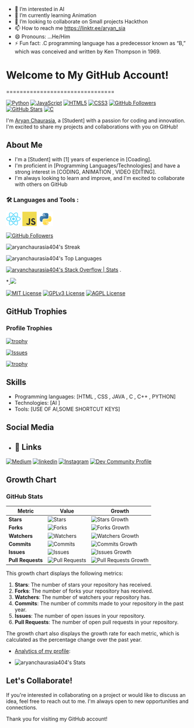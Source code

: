 
- 👀 I’m interested in AI
- 🌱 I’m currently learning Animation
- 💞️ I’m looking to collaborate on Small projects Hackthon
- 📫 How to reach me https://linktr.ee/aryan_sia
- 😄 Pronouns: ...He/Him
- ⚡ Fun fact: .C programming language has a predecessor known as “B,” which was conceived and written by Ken Thompson in 1969.





# Welcome to My GitHub Account!




================================

[![Python](https://img.shields.io/badge/Python-3776AB?style=for-the-badge&logo=python&logoColor=white)](https://www.python.org/)
[![JavaScript](https://img.shields.io/badge/JavaScript-F7DF1E?style=for-the-badge&logo=javascript&logoColor=black)](https://www.javascript.com/)
[![HTML5](https://img.shields.io/badge/HTML5-E34F26?style=for-the-badge&logo=html5&logoColor=white)](https://www.w3.org/html/)
[![CSS3](https://img.shields.io/badge/CSS3-1572B6?style=for-the-badge&logo=css3&logoColor=white)](https://www.w3.org/Style/CSS/)
[![GitHub Followers](https://img.shields.io/github/followers/your-username?style=for-the-badge)](https://github.com/aryanchaurasia404?tab=followers)
[![GitHub Stars](https://img.shields.io/github/stars/your-username?style=for-the-badge)](https://github.com/aryanchaurasia404?tab=stars)
[![C](https://img.shields.io/badge/C-F7DF1E?style=for-the-badge&logo=C&logoColor=black)](https://visualstudio.microsoft.com/vs/features/cplusplus/)


I'm [Aryan Chaurasia](https://github.com/aryanchaurasia404), a [Student] with a passion for coding and innovation. I'm excited to share my projects and collaborations with you on GitHub!




## About Me

* I'm a [Student] with [1] years of experience in [Coading].
* I'm proficient in [Programming Languages/Technologies] and have a strong interest in [CODING, ANIMATION , VIDEO EDITING].
* I'm always looking to learn and improve, and I'm excited to collaborate with others on GitHub



### :hammer_and_wrench: Languages and Tools :

<img src="https://github.com/devicons/devicon/blob/master/icons/react/react-original.svg" height="40" width="40">
<img src="https://github.com/devicons/devicon/blob/master/icons/javascript/javascript-original.svg" height="40" width="40">
<img src="https://github.com/devicons/devicon/blob/master/icons/python/python-original.svg" height="40" width="40">


[![GitHub Followers](https://img.shields.io/github/followers/aryanchaurasia404?style=social)](https://github.com/aryanchaurasia404)


![aryanchaurasia404's Streak](https://github-readme-streak-stats.herokuapp.com/?user=aryanchaurasia404&theme=tokyonight&hide_border=false)






![aryanchaurasia404's Top Languages](https://github-readme-stats.vercel.app/api/top-langs/?username=aryanchaurasia404&theme=tokyonight&show_icons=true&hide_border=false&layout=compact)








[![aryanchaurasia404's Stack Overflow | Stats](https://stats.quira.sh/aryanchaurasia404/stack-overflow?theme=dark)](https://quira.sh?utm_source=widgets&utm_campaign=aryanchaurasia404)
.
  
  
*<a href="https://visitcount.itsvg.in">
  <img src="https://visitcount.itsvg.in/api?id=aryanchaurasia404&label=Profile%20Views&color=12&icon=0&pretty=true" />
</a>


[![MIT License](https://img.shields.io/badge/License-MIT-green.svg)](https://choosealicense.com/licenses/mit/)
[![GPLv3 License](https://img.shields.io/badge/License-GPL%20v3-yellow.svg)](https://opensource.org/licenses/)
[![AGPL License](https://img.shields.io/badge/license-AGPL-blue.svg)](http://www.gnu.org/licenses/agpl-3.0)





## GitHub Trophies

### Profile Trophies




[![trophy](https://github-profile-trophy.vercel.app/?username=aryanchaurasia404&theme=onedark)](https://github.com/aryanchaurasia404)










[![Issues](https://github-profile-trophy.vercel.app/?username=aryanchaurasia404&row=2&column=6&theme=onedark)](https://github.com/aryanchaurasia404)





[![trophy](https://github-profile-trophy.vercel.app/?username=aryanchaurasia404&theme=onedark)](https://github.com/aryanchaurasia404)





## Skills




* Programming languages: [HTML , CSS , JAVA  , C , C++ , PYTHON]
* Technologies: [AI ]
* Tools: [USE OF AI,SOME SHORTCUT KEYS]





## Social Media






* ## 🔗 Links
[![Medium](https://img.shields.io/badge/Medium-000?style=for-the-badge&logo=ko-fi&logoColor=white)](https://medium.com/@aryanchaurasia50010/)
[![linkedin](https://img.shields.io/badge/linkedin-0A66C2?style=for-the-badge&logo=linkedin&logoColor=white)](https://www.linkedin.com/in/aryan-chaurasia-6864a026b?utm_source=share&utm_campaign=share_via&utm_content=profile&utm_medium=android_app/)
[![Instagram](https://img.shields.io/badge/Instagram-1DA1F2?style=for-the-badge&logo=twitter&logoColor=white)](https://www.instagram.com/aryan_sia_/?hl=en)
[![Dev Community Profile](https://img.shields.io/badge/Dev-000?style=for-the-badge&logo=ko-fi&logoColor=white)](https://dev.to/aryanchaurasia)













## Growth Chart

### GitHub Stats

| Metric | Value | Growth |
| --- | --- | --- |
| **Stars** |![Stars](https://img.shields.io/github/stars/aryanchaurasia404/yourrepo?style=flat-square) |![Stars Growth](https://img.shields.io/github/stars/aryanchaurasia404/yourrepo?style=flat-square&label=Growth) |
| **Forks** |![Forks](https://img.shields.io/github/forks/aryanchaurasia404/yourrepo?style=flat-square) |![Forks Growth](https://img.shields.io/github/forks/aryanchaurasia404/yourrepo?style=flat-square&label=Growth) |
| **Watchers** |![Watchers](https://img.shields.io/github/watchers/aryanchaurasia404/yourrepo?style=flat-square) |![Watchers Growth](https://img.shields.io/github/watchers/aryanchaurasia404/yourrepo?style=flat-square&label=Growth) |
| **Commits** |![Commits](https://img.shields.io/github/commit-activity/aryanchaurasia404/yourrepo?style=flat-square) |![Commits Growth](https://img.shields.io/github/commit-activity/y/aryanchaurasia404/yourrepo?style=flat-square&label=Growth) |
| **Issues** |![Issues](https://img.shields.io/github/issues/aryanchaurasia404/yourrepo?style=flat-square) |![Issues Growth](https://img.shields.io/github/issues/aryanchaurasia404/yourrepo?style=flat-square&label=Growth) |
| **Pull Requests** |![Pull Requests](https://img.shields.io/github/issues-pr/aryanchaurasia404/yourrepo?style=flat-square) |![Pull Requests Growth](https://img.shields.io/github/issues-pr/aryanchaurasia404/yourrepo?style=flat-square&label=Growth) |

This growth chart displays the following metrics:

1. **Stars**: The number of stars your repository has received.
2. **Forks**: The number of forks your repository has received.
3. **Watchers**: The number of watchers your repository has.
4. **Commits**: The number of commits made to your repository in the past year.
5. **Issues**: The number of open issues in your repository.
6. **Pull Requests**: The number of open pull requests in your repository.

The growth chart also displays the growth rate for each metric, which is calculated as the percentage change over the past year.

















  
* [Analytics of my profile](https://visitcount.itsvg.in/analytics/aryanchaurasia404):

  





* ![aryanchaurasia404's Stats](https://github-readme-stats.vercel.app/api?username=aryanchaurasia404&theme=tokyonight&show_icons=true&hide_border=false&count_private=true)









                                                                                                                        
## Let's Collaborate!

If you're interested in collaborating on a project or would like to discuss an idea, feel free to reach out to me. I'm always open to new opportunities and connections.

Thank you for visiting my GitHub account!










